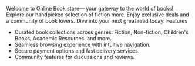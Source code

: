 Welcome to Online Book store— your gateway to the world of books! 
Explore our handpicked selection of fiction more. 
Enjoy exclusive deals and a community of book lovers. 
Dive into your next great read today!
Features
- Curated book collections across genres: Fiction, Non-fiction, Children's Books, Academic Resources, and more.
- Seamless browsing experience with intuitive navigation.
- Secure payment options and fast delivery services.
- Community features for discussions and reviews.



